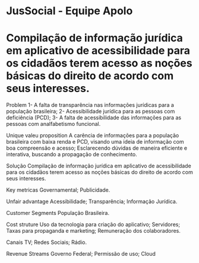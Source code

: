 # JusSocial - Equipe Apolo

# Compilação de informação jurídica em aplicativo de acessibilidade para os cidadãos terem acesso as noções básicas do direito de acordo com seus interesses.

Problem
1- A falta de transparência nas informações jurídicas para a população brasileira;
2-  Acessibilidade jurídica para as pessoas com deficiência (PCD);
3- A falta de acessibilidade das informações para as pessoas com analfabetismo funcional.

Unique valeu proposition
A carência de informações para a população brasileira com baixa renda e PCD, visando uma ideia de informação com boa compreensão e acesso;
Esclarecendo dúvidas de maneira eficiente e interativa, buscando a propagação de conhecimento.

Solução
Compilação de informação jurídica em aplicativo de acessibilidade para os cidadãos terem acesso as noções básicas do direito de acordo com seus interesses.

Key metricas
Governamental;
Publicidade.

Unfair advantage
Acessibilidade;
Transparência;
Informação Jurídica.

Customer Segments
População Brasileira.

Cost struture
Uso da tecnologia para criação do aplicativo; 
Servidores; 
Taxas para propaganda e marketing;
Remuneração dos colaboradores.

Canais
TV;
Redes Sociais;
Rádio.

Revenue Streams
Governo Federal;
Permissão de uso;
Cloud
